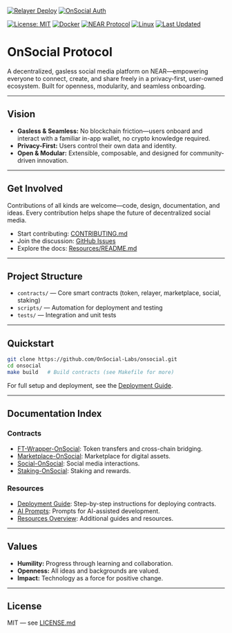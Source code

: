 <!-- [![Build Status](https://github.com/OnSocial-Labs/onsocial-protocol/actions/workflows/ci.yml/badge.svg)](https://github.com/OnSocial-Labs/onsocial-protocol/actions) -->
[![Relayer Deploy](https://github.com/OnSocial-Labs/onsocial-protocol/actions/workflows/deploy-relayer.yml/badge.svg)](https://github.com/OnSocial-Labs/onsocial-protocol/actions/workflows/deploy-relayer.yml)
[![OnSocial Auth](https://github.com/OnSocial-Labs/onsocial-protocol/actions/workflows/auth-ci.yml/badge.svg)](https://github.com/OnSocial-Labs/onsocial-protocol/actions/workflows/auth-ci.yml)
<!-- [![OnSocial JS](https://github.com/OnSocial-Labs/onsocial-protocol/actions/workflows/js-ci.yml/badge.svg)](https://github.com/OnSocial-Labs/onsocial-protocol/actions/workflows/js-ci.yml)
[![OnSocial Backend](https://github.com/OnSocial-Labs/onsocial-protocol/actions/workflows/backend-ci.yml/badge.svg)](https://github.com/OnSocial-Labs/onsocial-protocol/actions/workflows/backend-ci.yml)
[![OnSocial App](https://github.com/OnSocial-Labs/onsocial-protocol/actions/workflows/app-ci.yml/badge.svg)](https://github.com/OnSocial-Labs/onsocial-protocol/actions/workflows/app-ci.yml) -->
[![License: MIT](https://img.shields.io/badge/License-MIT-yellow.svg)](LICENSE.md)
[![Docker](https://img.shields.io/badge/docker-ready-blue)](docker/Dockerfile.contracts)
[![NEAR Protocol](https://img.shields.io/badge/NEAR%20Protocol-Mainnet-blueviolet)](https://near.org)
[![Linux](https://img.shields.io/badge/OS-Linux-green)](https://www.kernel.org/)
[![Last Updated](https://img.shields.io/badge/Last%20Updated-June%2014,%202025-blue)](README.md)

# OnSocial Protocol

A decentralized, gasless social media platform on NEAR—empowering everyone to connect, create, and share freely in a privacy-first, user-owned ecosystem. Built for openness, modularity, and seamless onboarding.

---

## Vision

- **Gasless & Seamless:** No blockchain friction—users onboard and interact with a familiar in-app wallet, no crypto knowledge required.
- **Privacy-First:** Users control their own data and identity.
- **Open & Modular:** Extensible, composable, and designed for community-driven innovation.

---

## Get Involved

Contributions of all kinds are welcome—code, design, documentation, and ideas. Every contribution helps shape the future of decentralized social media.

- Start contributing: [CONTRIBUTING.md](CONTRIBUTING.md)
- Join the discussion: [GitHub Issues](https://github.com/OnSocial-Labs/onsocial-protocol/issues)
- Explore the docs: [Resources/README.md](Resources/README.md)

---

## Project Structure

- `contracts/` — Core smart contracts (token, relayer, marketplace, social, staking)
- `scripts/` — Automation for deployment and testing
- `tests/` — Integration and unit tests

<!--
- `packages/` — JavaScript SDKs and the main Expo mobile app (in development)
-->

---

## Quickstart

```bash
git clone https://github.com/OnSocial-Labs/onsocial.git
cd onsocial
make build   # Build contracts (see Makefile for more)
```
For full setup and deployment, see the [Deployment Guide](Resources/deployment-guide.md).

---

## Documentation Index

### Contracts
- [FT-Wrapper-OnSocial](contracts/ft-wrapper-onsocial/README.md): Token transfers and cross-chain bridging.
- [Marketplace-OnSocial](contracts/marketplace-onsocial/README.md): Marketplace for digital assets.
- [Social-OnSocial](contracts/social-onsocial/README.md): Social media interactions.
- [Staking-OnSocial](contracts/staking-onsocial/README.md): Staking and rewards.

<!--
### Packages
- [Main Expo App](packages/app/README.md): The primary mobile application for OnSocial.
- [OnSocial-JS](packages/onsocial-js/README.md): JavaScript utilities for interacting with OnSocial.
-->

### Resources
- [Deployment Guide](Resources/deployment-guide.md): Step-by-step instructions for deploying contracts.
- [AI Prompts](Resources/ai-prompts.md): Prompts for AI-assisted development.
- [Resources Overview](Resources/README.md): Additional guides and resources.

---

## Values

- **Humility:** Progress through learning and collaboration.
- **Openness:** All ideas and backgrounds are valued.
- **Impact:** Technology as a force for positive change.

---

## License

MIT — see [LICENSE.md](LICENSE.md)
